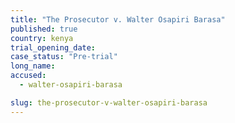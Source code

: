 ```yaml
---
title: "The Prosecutor v. Walter Osapiri Barasa"
published: true
country: kenya
trial_opening_date:
case_status: "Pre-trial"
long_name:
accused:
  - walter-osapiri-barasa

slug: the-prosecutor-v-walter-osapiri-barasa
---
```


